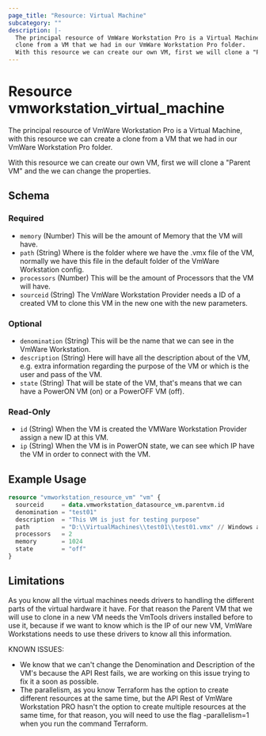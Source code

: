 ```yaml
---
page_title: "Resource: Virtual Machine"
subcategory: ""
description: |-
  The principal resource of VmWare Workstation Pro is a Virtual Machine, with this resource we can create a
  clone from a VM that we had in our VmWare Workstation Pro folder.
  With this resource we can create our own VM, first we will clone a "Parent VM" and the we can change the properties.
---
```


# Resource vmworkstation_virtual_machine

The principal resource of VmWare Workstation Pro is a Virtual Machine, with this resource we can create a
clone from a VM that we had in our VmWare Workstation Pro folder.

With this resource we can create our own VM, first we will clone a "Parent VM" and the we can change the properties.

<!-- schema generated by tfplugindocs -->
## Schema

### Required

- `memory` (Number) This will be the amount of Memory that the VM will have.
- `path` (String) Where is the folder where we have the .vmx file of the VM, normally we have this file in the default folder of the VmWare Workstation config.
- `processors` (Number) This will be the amount of Processors that the VM will have.
- `sourceid` (String) The VmWare Workstation Provider needs a ID of a created VM to clone this VM in the new one with the new parameters.

### Optional

- `denomination` (String) This will be the name that we can see in the VmWare Workstation.
- `description` (String) Here will have all the description about of the VM, e.g. extra information regarding the purpose of the VM or which is the user and pass of the VM.
- `state` (String) That will be state of the VM, that's means that we can have a PowerON VM (on) or a PowerOFF VM (off).

### Read-Only

- `id` (String) When the VM is created the VMWare Workstation Provider assign a new ID at this VM.
- `ip` (String) When the VM is in PowerON state, we can see which IP have the VM in order to connect with the VM.

## Example Usage

```terraform
resource "vmworkstation_resource_vm" "vm" {
  sourceid     = data.vmworkstation_datasource_vm.parentvm.id
  denomination = "test01"
  description  = "This VM is just for testing purpose"
  path         = "D:\\VirtualMachines\\test01\\test01.vmx" // Windows annotation
  processors   = 2
  memory       = 1024
  state        = "off"
}
```

## Limitations

As you know all the virtual machines needs drivers to handling the different parts of the virtual hardware it have.
For that reason the Parent VM that we will use to clone in a new VM needs the VmTools drivers installed before to use it,
because if we want to know which is the IP of our new VM, VmWare Workstations needs to use these drivers to know all this information.

KNOWN ISSUES:

* We know that we can't change the Denomination and Description of the VM's because the API Rest fails, we are working on this issue trying to fix it a soon as possible.
* The parallelism, as you know Terraform has the option to create different resources at the same time, but the API Rest of VmWare Workstation PRO hasn't the option to create multiple resources at the same time, for that reason, you will need to use the flag -parallelism=1 when you run the command Terraform.